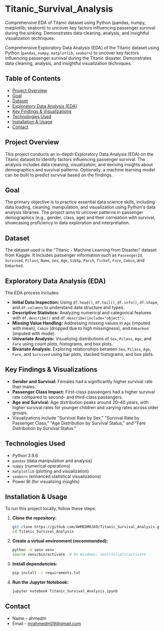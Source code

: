 # Titanic_Survival_Analysis
Comprehensive EDA of Titanic dataset using Python (pandas, numpy, matplotlib, seaborn) to uncover key factors influencing passenger survival during the sinking. Demonstrates data cleaning, analysis, and insightful visualization techniques.


Comprehensive Exploratory Data Analysis (EDA) of the Titanic dataset using Python (`pandas`, `numpy`, `matplotlib`, `seaborn`) to uncover key factors influencing passenger survival during the Titanic disaster. Demonstrates data cleaning, analysis, and insightful visualization techniques.

## Table of Contents
- [Project Overview](#project-overview)
- [Goal](#goal)
- [Dataset](#dataset)
- [Exploratory Data Analysis (EDA)](#exploratory-data-analysis-eda)
- [Key Findings & Visualizations](#key-findings--visualizations)
- [Technologies Used](#technologies-used)
- [Installation & Usage](#installation--usage)
- [Contact](#contact)

## Project Overview
This project conducts an in-depth Exploratory Data Analysis (EDA) on the Titanic dataset to identify factors influencing passenger survival. The analysis includes data cleaning, visualization, and deriving insights about demographics and survival patterns. Optionally, a machine learning model can be built to predict survival based on the findings.

## Goal
The primary objective is to practice essential data science skills, including data loading, cleaning, manipulation, and visualization using Python's data analysis libraries. The project aims to uncover patterns in passenger demographics (e.g., gender, class, age) and their correlation with survival, showcasing proficiency in data exploration and interpretation.

## Dataset
The dataset used is the "Titanic - Machine Learning from Disaster" dataset from Kaggle. It includes passenger information such as `PassengerId`, `Survived`, `Pclass`, `Name`, `Sex`, `Age`, `SibSp`, `Parch`, `Ticket`, `Fare`, `Cabin`, and `Embarked`.

## Exploratory Data Analysis (EDA)
The EDA process includes:
- **Initial Data Inspection:** Using `df.head()`, `df.tail()`, `df.info()`, `df.shape`, and `df.columns` to understand data structure and types.
- **Descriptive Statistics:** Analyzing numerical and categorical features with `df.describe()` and `df.describe(include="object")`.
- **Missing Value Handling:** Addressing missing values in `Age` (imputed with mean), `Cabin` (dropped due to high missingness), and `Embarked` (imputed with mode).
- **Univariate Analysis:** Visualizing distributions of `Sex`, `Pclass`, `Age`, and `Fare` using count plots, histograms, and box plots.
- **Bivariate Analysis:** Exploring relationships between `Sex`, `Pclass`, `Age`, `Fare`, and `Survived` using bar plots, stacked histograms, and box plots.

## Key Findings & Visualizations
- **Gender and Survival:** Females had a significantly higher survival rate than males.
- **Passenger Class Impact:** First-class passengers had a higher survival rate compared to second- and third-class passengers.
- **Age and Survival:** Age distribution peaks around 20–40 years, with higher survival rates for younger children and varying rates across older groups.
- Visualizations include "Survival Rate by Sex," "Survival Rate by Passenger Class," "Age Distribution by Survival Status," and "Fare Distribution by Survival Status."

## Technologies Used
- Python 3.9.6
- `pandas` (data manipulation and analysis)
- `numpy` (numerical operations)
- `matplotlib` (plotting and visualization)
- `seaborn` (enhanced statistical visualizations)
- Power BI (for visualizing insights)

## Installation & Usage
To run this project locally, follow these steps:

1. **Clone the repository:**
    ```bash
    git clone https://github.com/AHMEDM0369/Titanic_Survival_Analysis.git
    cd Titanic_Survival_Analysis
    ```
2. **Create a virtual environment (recommended):**
    ```bash
    python -m venv venv
    source venv/bin/activate  # On Windows: venv\Scripts\activate
    ```
3. **Install dependencies:**
    ```bash
    pip install -r requirements.txt
    ```
4. **Run the Jupyter Notebook:**
    ```bash
    jupyter notebook Titanic_Survival_Analysis.ipynb
    ```

## Contact
-   Name - ahmedm
-   Email - mrahmedm09@gmail.com
